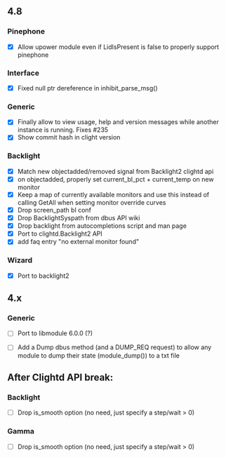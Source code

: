 ## 4.8

### Pinephone
- [x] Allow upower module even if LidIsPresent is false to properly support pinephone

### Interface
- [x] Fixed null ptr dereference in inhibit_parse_msg()

### Generic
- [x] Finally allow to view usage, help and version messages while another instance is running. Fixes #235
- [x] Show commit hash in clight version

### Backlight
- [x] Match new objectadded/removed signal from Backlight2 clightd api
- [x] on objectadded, properly set current_bl_pct + current_temp on new monitor
- [x] Keep a map of currently available monitors and use this instead of calling GetAll when setting monitor override curves
- [x] Drop screen_path bl conf
- [x] Drop BacklightSyspath from dbus API wiki
- [x] Drop backlight from autocompletions script and man page
- [x] Port to clightd.Backlight2 API
- [x] add faq entry "no external monitor found"

### Wizard
- [x] Port to backlight2

## 4.x

### Generic
- [ ] Port to libmodule 6.0.0 (?)
- [ ] Add a Dump dbus method (and a DUMP_REQ request) to allow any module to dump their state (module_dump()) to a txt file


## After Clightd API break:

### Backlight
- [ ] Drop is_smooth option (no need, just specify a step/wait > 0)

### Gamma
- [ ] Drop is_smooth option (no need, just specify a step/wait > 0)
